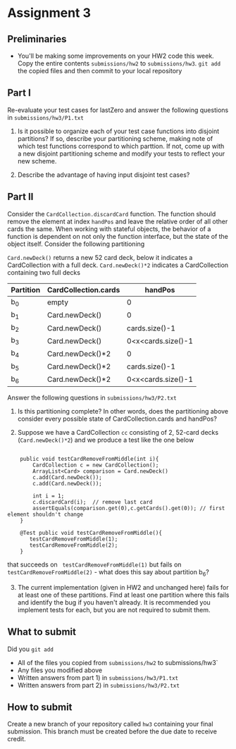 
# Assignment 3

## Preliminaries

* You'll be making some improvements on your HW2 code this week.  Copy
the entire contents `submissions/hw2` to `submissions/hw3`.  `git add`
the copied files and then commit to your local repository

## Part I

Re-evaluate your test cases for lastZero and answer the following questions in `submissions/hw3/P1.txt`

1) Is it possible to organize each of your test case functions into disjoint partitions? If so, describe 
your partitioning scheme, making note of which test functions correspond to which parttion.  If not, come up with a new disjoint partitioning scheme and modify your tests to reflect your new scheme.

2) Describe the advantage of having input disjoint test cases?



## Part II

Consider the `CardCollection.discardCard` function. The function should remove the element at index `handPos` and leave the relative order of all other cards the same. When working with stateful objects, the behavior of a function is dependent on not only the function interface, but the state of the object itself. Consider the following partitioning 


`Card.newDeck()` returns a new 52 card deck, below it indicates a CardCollection with a full deck. `Card.newDeck()*2` indicates a CardCollection containing two full decks

| Partition | CardCollection.cards | handPos |  
|---|---|---|
|  b<sub>0</sub>  |  empty | 0  |
|  b<sub>1</sub>  | Card.newDeck() | 0  |
|  b<sub>2</sub> | Card.newDeck()  | cards.size()-1  |
| b<sub>3</sub>  |  Card.newDeck() | 0&lt;x&lt;cards.size()-1  |
|  b<sub>4</sub>  | Card.newDeck()*2  |  0 | 
|  b<sub>5</sub> | Card.newDeck()*2  | cards.size()-1  | 
| b<sub>6</sub>  | Card.newDeck()*2  | 0&lt;x&lt;cards.size()-1 | 

Answer the following questions in `submissions/hw3/P2.txt`

1) Is this partitioning complete? In other words, does the partitioning above consider every possible state of CardCollection.cards and handPos?

2)  Suppose we have a CardCollection  `cc` consisting of 2, 52-card decks (`Card.newDeck()*2`) and we produce a test like the one below

~~~
    
    public void testCardRemoveFromMiddle(int i){
        CardCollection c = new CardCollection();
        ArrayList<Card> comparison = Card.newDeck()
        c.add(Card.newDeck());
        c.add(Card.newDeck());
        
        int i = 1;
        c.discardCard(i);  // remove last card
        assertEquals(comparison.get(0),c.getCards().get(0)); // first element shouldn't change
    }
  
    @Test public void testCardRemoveFromMiddle(){
       testCardRemoveFromMiddle(1);
       testCardRemoveFromMiddle(2);
    }
~~~

that succeeds on ` testCardRemoveFromMiddle(1)` but fails on `testCardRemoveFromMiddle(2)` - what does this say about partition  b<sub>6</sub>?

3)  The current implementation (given in HW2 and unchanged here) fails for at least one of these partitions. Find at least one partition where this fails and identify the bug if you haven't already.  It is recommended you implement tests for each, but you are not required to submit them.



## What to submit

Did you `git add`

* All of the files you copied from `submissions/hw2` to submissions/hw3`
* Any files you modified above
* Written answers from part 1) in `submissions/hw3/P1.txt`
* Written answers from part 2) in `submissions/hw3/P2.txt`


## How to submit

Create a new branch of your repository called `hw3` containing your
final submission.  This branch must be created before the due date to
receive credit.
